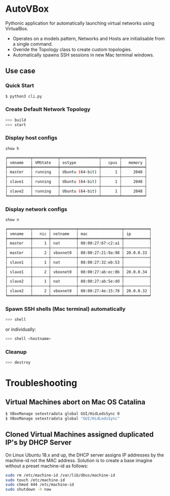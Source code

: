 # AutoVBox

Pythonic application for automatically launching virtual networks using VirtualBox. 

* Operates on a models pattern, Networks and Hosts are initialisable from a single command. 
* Overide the Topology class to create custom topologies. 
* Automatically spawns SSH sessions in new Mac terminal windows. 

## Use case

### Quick Start
```bash 
$ python3 cli.py
```

### Create Default Network Topology
```python
>>> build
>>> start 
```
### Display host configs 
```python 
show h
```

```bash
╒══════════╤═══════════╤═════════════════╤════════╤══════════╕
│ vmname   │ VMState   │ ostype          │   cpus │   memory │
╞══════════╪═══════════╪═════════════════╪════════╪══════════╡
│ master   │ running   │ Ubuntu (64-bit) │      1 │     2048 │
├──────────┼───────────┼─────────────────┼────────┼──────────┤
│ slave1   │ running   │ Ubuntu (64-bit) │      1 │     2048 │
├──────────┼───────────┼─────────────────┼────────┼──────────┤
│ slave2   │ running   │ Ubuntu (64-bit) │      1 │     2048 │
╘══════════╧═══════════╧═════════════════╧════════╧══════════╛
```

### Display network configs 
```python 
show n
```

```bash
╒══════════╤═══════╤═══════════╤═══════════════════╤═══════════╕
│ vmname   │   nic │ netname   │ mac               │ ip        │
╞══════════╪═══════╪═══════════╪═══════════════════╪═══════════╡
│ master   │     1 │ nat       │ 08:00:27:67:c2:a1 │           │
├──────────┼───────┼───────────┼───────────────────┼───────────┤
│ master   │     2 │ vboxnet0  │ 08:00:27:21:9a:98 │ 20.0.0.33 │
├──────────┼───────┼───────────┼───────────────────┼───────────┤
│ slave1   │     1 │ nat       │ 08:00:27:32:eb:53 │           │
├──────────┼───────┼───────────┼───────────────────┼───────────┤
│ slave1   │     2 │ vboxnet0  │ 08:00:27:ab:ec:0b │ 20.0.0.34 │
├──────────┼───────┼───────────┼───────────────────┼───────────┤
│ slave2   │     1 │ nat       │ 08:00:27:ab:5e:dd │           │
├──────────┼───────┼───────────┼───────────────────┼───────────┤
│ slave2   │     2 │ vboxnet0  │ 08:00:27:4e:15:78 │ 20.0.0.32 │
╘══════════╧═══════╧═══════════╧═══════════════════╧═══════════╛
``` 

### Spawn SSH shells (Mac terminal) automatically 
```python
>>> shell
```
or individually:
```python
>>> shell <hostname>
```

### Cleanup 
```python
>>> destroy
```

# Troubleshooting 

## Virtual Machines abort on Mac OS Catalina 

```bash 
$ VBoxManage setextradata global GUI/HidLedsSync 0
$ VBoxManage setextradata global "GUI/HidLedsSync"
```

## Cloned Virtual Machines assigned duplicated IP's by DHCP Server 
On Linux Ubuntu 18.x and up, the DHCP server assigns IP addresses by the machine-id not the MAC address. Solution is to create a base imagine without a preset machine-id as follows: 

```bash
sudo rm /etc/machine-id /var/lib/dbus/machine-id
sudo touch /etc/machine-id
sudo chmod 444 /etc/machine-id
sudo shutdown -h now
``` 
